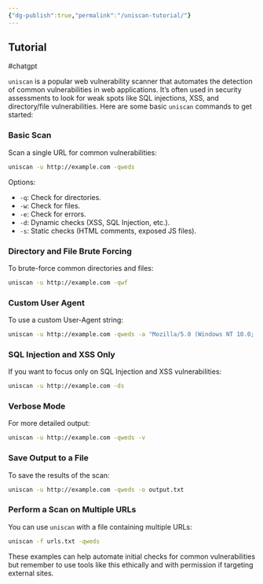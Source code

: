 ```yaml
---
{"dg-publish":true,"permalink":"/uniscan-tutorial/"}
---
```



## Tutorial
#chatgpt 

`uniscan` is a popular web vulnerability scanner that automates the detection of common vulnerabilities in web applications. It’s often used in security assessments to look for weak spots like SQL injections, XSS, and directory/file vulnerabilities. Here are some basic `uniscan` commands to get started:

### Basic Scan
Scan a single URL for common vulnerabilities:
```bash
uniscan -u http://example.com -qweds
```
Options:
- `-q`: Check for directories.
- `-w`: Check for files.
- `-e`: Check for errors.
- `-d`: Dynamic checks (XSS, SQL Injection, etc.).
- `-s`: Static checks (HTML comments, exposed JS files).

### Directory and File Brute Forcing
To brute-force common directories and files:
```bash
uniscan -u http://example.com -qwf
```

### Custom User Agent
To use a custom User-Agent string:
```bash
uniscan -u http://example.com -qweds -a "Mozilla/5.0 (Windows NT 10.0; Win64; x64)"
```

### SQL Injection and XSS Only
If you want to focus only on SQL Injection and XSS vulnerabilities:
```bash
uniscan -u http://example.com -ds
```

### Verbose Mode
For more detailed output:
```bash
uniscan -u http://example.com -qweds -v
```

### Save Output to a File
To save the results of the scan:
```bash
uniscan -u http://example.com -qweds -o output.txt
```

### Perform a Scan on Multiple URLs
You can use `uniscan` with a file containing multiple URLs:
```bash
uniscan -f urls.txt -qweds
```

These examples can help automate initial checks for common vulnerabilities but remember to use tools like this ethically and with permission if targeting external sites.